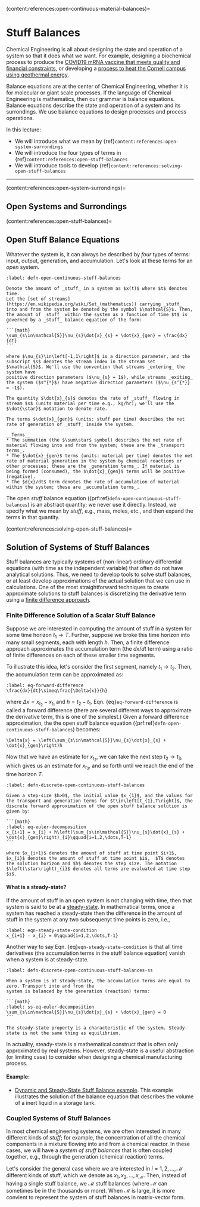 (content:references:open-continuous-material-balances)=
# Stuff Balances
Chemical Engineering is all about designing the state and operation of a system so that it does what we want. For example, designing a biochemical process to produce the [COVID19 mRNA vaccine that meets quality and financial constraints](https://engineering.virginia.edu/news/2022/02/chemical-engineering-alumnus-paul-mensah-elected-national-academy-engineering), 
or developing a [process to heat the Cornell campus using geothermal energy](https://earthsourceheat.cornell.edu).

Balance equations are at the center of Chemical Engineering, whether it is for molecular or giant scale processes. If the language of Chemical Engineering is mathematics, then our grammar is balance equations. Balance equations describe the state and operation of a system and its surrondings. We use balance equations to design processes and process operations.

In this lecture:
* We will introduce what we mean by {ref}`content:references:open-system-surrondings`
* We will introduce the four types of terms in {ref}`content:references:open-stuff-balances`
* We will introduce tools to develop {ref}`content:references:solving-open-stuff-balances`

---

(content:references:open-system-surrondings)=
## Open Systems and Surrondings

<!-- Consider the idealized schematic of a continuous open system and its surroundings shown in 
{numref}`fig-system-surroundings`.

```{figure} ./figs/Fig-System-Surrondings.pdf
---
height: 300px
name: fig-system-surroundings
---
Schematic of an open system and it's surrondings.
```

Streams of _stuff_ enter (and exit) a system from the surrondings. A system is said to be _open_ 
if _stuff_ (e.g., matter) is able to enter or exit the system, otherwise a system is said to be _closed_.
For physical systems, streams can be pipes in which material flows into or out of the system at some rate. 
There can also be chemical mechanisms bringing (or consuming) material in the system, e.g., something dissolving or a chemical reaction consuming something.  -->

(content:references:open-stuff-balances)=
## Open Stuff Balance Equations
Whatever the system is, it can always be described by _four_ types of terms: input, output, generation, and accumulation. Let's look at these terms for an _open_ system.

````{prf:definition} Open Continuous Stuff Balance
:label: defn-open-continuous-stuff-balances

Denote the amount of _stuff_ in a system as $x(t)$ where $t$ denotes time.
Let the [set of streams](https://en.wikipedia.org/wiki/Set_(mathematics)) carrying _stuff_ into and from the system be denoted by the symbol $\mathcal{S}$. Then, the amount of _stuff_ within the system as a function of time $t$ is governed by a _stuff_ balance equation of the form:

```{math}
\sum_{s\in\mathcal{S}}\nu_{s}\dot{x}_{s} + \dot{x}_{gen} = \frac{dx}{dt}
```

where $\nu_{s}\in\left[-1,1\right]$ is a direction parameter, and the subscript $s$ denotes the stream index in the stream set $\mathcal{S}$. We'll use the convention that streams _entering_ the system have
positive direction parameters ($\nu_{s} = 1$), while streams _exiting_ the system ($s^{*}$) have negative direction parameters ($\nu_{s^{*}} = -1$). 

The quantity $\dot{x}_{s}$ denotes the rate of _stuff_ flowing in stream $s$ (units material per time e.g., kg/hr); we'll use the $\dot{\star}$ notation to denote rate.

The terms $\dot{x}_{gen}$ (units: stuff per time) describes the net rate of generation of _stuff_ inside the system.

__Terms__
* The summation (the $\sum\star$ symbol) describes the net rate of material flowing into and from the system; these are the _transport terms_. 
* The $\dot{x}_{gen}$ terms (units: material per time) denotes the net rate of material generation in the system by chemical reactions or other processes; these are the _generation terms_. If material is being formed (consumed), the $\dot{x}_{gen}$ terms will be positive (negative). 
* The $d{x}/dt$ term denotes the rate of accumulation of material within the system; these are _accumulation terms_. 

````

The open _stuff_ balance equation ({prf:ref}`defn-open-continuous-stuff-balances`) is an abstract quantity; we never use it directly. Instead, we specify what we mean by _stuff_, e.g., mass, moles, etc., and then expand the terms in that quantity.

(content:references:solving-open-stuff-balances)=
## Solution of Systems of Stuff Balances
Stuff balances are typically systems of (non-linear) ordinary differential equations (with time as the independent variable) that often do not have analytical solutions. Thus, we need to develop tools to solve stuff balances, or at least develop approximations of the actual solution that we can use in calculations. One of the most straightforward techniques to create approximate solutions to stuff balances is discretizing the derivative term using a [finite difference approach](https://en.wikipedia.org/wiki/Finite_difference).

### Finite Difference Solution of a Scalar Stuff Balance
Suppose we are interested in computing the amount of stuff in a system for some time horizon $t_{1}\rightarrow{T}$. Further, suppose we broke this time horizon into many small segments, each with length $h$. Then, a finite difference approach approximates the accumulation term (the $dx/dt$ term) using a ratio of finite differences on each of these smaller time segments.

To illustrate this idea, let's consider the first segment, namely $t_{1}\rightarrow{t_{2}}$. Then, the accumulation term can be approximated as:

```{math}
:label: eq-forward-difference
\frac{dx}{dt}\simeq\frac{\Delta{x}}{h}
```

where $\Delta{x} = x_{t_{2}} - x_{t_{1}}$ and $h = t_{2} - t_{1}$. 
Eqn. {eq}`eq-forward-difference` is called a forward difference (there are several different ways to approximate the derivative term, this is one of the simplest.) Given a forward difference approximation, the  the open stuff balance equation ({prf:ref}`defn-open-continuous-stuff-balances`) becomes:

```{math}
\Delta{x} = \left(\sum_{s\in\mathcal{S}}\nu_{s}\dot{x}_{s} + \dot{x}_{gen}\right)h
```

Now that we have an estimate for $x_{t_{2}}$, we can take the next step $t_{2}\rightarrow{t_{3}}$, which gives us an estimate for $x_{t_{3}}$, and so forth until we reach the end of the time horizon $T$. 

````{prf:definition} Discrete Solution Open Stuff Balance
:label: defn-discrete-open-continuous-stuff-balances

Given a step-size $h>0$, the initial value $x_{1}$, and the values for the transport and generation terms for $t\in\left[t_{1},T\right]$, the discrete forward approximation of the open stuff balance solution is given by:

```{math}
:label: eq-euler-decomposition
x_{i+1} = x_{i} + h\left(\sum_{s\in\mathcal{S}}\nu_{s}\dot{x}_{s} + \dot{x}_{gen}\right)_{i}\qquad{i=1,2,\dots,T-1}
```

where $x_{i+1}$ denotes the amount of stuff at time point $i+1$, 
$x_{i}$ denotes the amount of stuff at time point $i$,  $T$ denotes the solution horizon and $h$ denotes the step size. The notation $\left(\star\right)_{i}$ denotes all terms are evaluated at time step $i$.
````

#### What is a steady-state?
If the amount of stuff in an open system is not changing with time, then that system is said to be at a [steady-state](https://en.wikipedia.org/wiki/Steady_state). In mathematical terms, once a system has reached a steady-state then the difference in the amount of stuff in the system at any two subsequenyt time points is zero, i.e., 

```{math}
:label: eqn-steady-state-condition
x_{i+1} - x_{i} = 0\qquad{i=1,2,\dots,T-1}
```

Another way to say Eqn. {eq}`eqn-steady-state-condition` is that all time derivatives (the accumulation terms in the stuff balance equation) vanish when a system is at steady-state. 

````{prf:definition} Steady State
:label: defn-discrete-open-continuous-stuff-balances-ss

When a system is at steady-state, the accumulation terms are equal to zero. Transport into and from the 
system is balanced by the generation (reaction) terms:

```{math}
:label: ss-eq-euler-decomposition
\sum_{s\in\mathcal{S}}\nu_{s}\dot{x}_{s} + \dot{x}_{gen} = 0
```

The steady-state property is a characteristic of the system. Steady-state is not the same thing as equilibrium.

````

In actuality, steady-state is a mathematical construct that is often only approximated by real systems. However, steady-state is a useful abstraction (or limiting case) to consider when designing a chemical manufacturing process. 

#### Example:
* [Dynamic and Steady-State Stuff Balance example](https://htmlview.glitch.me/?https://github.com/varnerlab/ENGRI-1120-IntroToChemE-Example-Notebooks/blob/main/notebooks-pluto/html/ENGRI-1120-StuffBalanceDynamics.jl.html). This example illustrates the solution of the balance equation that describes the volume of a inert liquid in a storage tank.


### Coupled Systems of Stuff Balances
In most chemical engineering systems, we are often interested in many different kinds of _stuff_; for example,
the concentration of all the chemical components in a mixture flowing into and from a chemical reactor. 
In these cases, we will have a _system of stuff balances_ that is often coupled together, e.g., through 
the generation (chemical reaction) terms. 

Let's consider the general case where we are interested in $i=1,2,\dots,\mathcal{M}$ different kinds of stuff, which
we denote as $x_{1},x_{2},\dots,x_{\mathcal{M}}$. Then, instead of having a single stuff balance, we $\mathcal{M}$ stuff balances (where $\mathcal{M}$ can sometimes be in the thousands or more). When $\mathcal{M}$ is large, it is more convient to represent the system of stuff balances in matrix-vector form.
